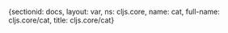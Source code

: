 {sectionid: docs, layout: var, ns: cljs.core, name: cat, full-name: cljs.core/cat,
  title: cljs.core/cat}
